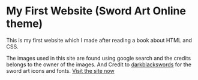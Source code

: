 # My First Website (Sword Art Online theme)

This is my first website which I made after reading a book about HTML and CSS.

The images used in this site are found using google search and the credits belongs to the owner of the images.
And Credit to [darkblackswords](http://darkblackswords.deviantart.com/) for the sword art icons and fonts.
[Visit the site now](http://nklent19.5gbfree.com)